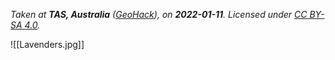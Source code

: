 *Taken at **TAS, Australia** ([GeoHack](https://geohack.toolforge.org/geohack.php?pagename=Tasmania&params=42_52_50_S_147_19_30_E_type:city_region:AU-TAS)), on **2022-01-11**. Licensed under [CC BY-SA 4.0](http://creativecommons.org/licenses/by-sa/4.0/).*

![[Lavenders.jpg]]